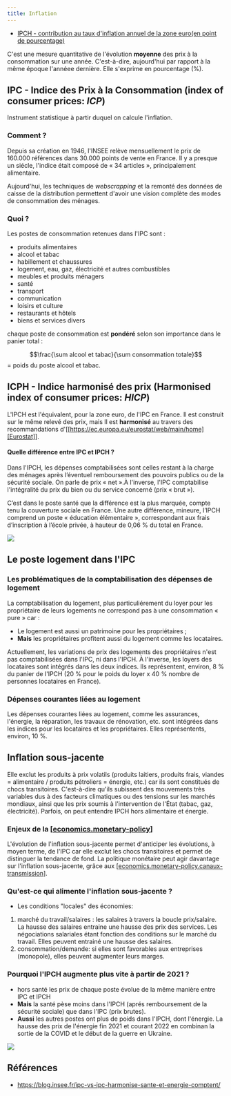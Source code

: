 ```yaml
---
title: Inflation
---
```


- [IPCH - contribution au taux d'inflation annuel de la zone euro(en point de pourcentage)](https://ec.europa.eu/eurostat/databrowser/view/prc_hicp_ctrb/default/table?lang=fr)

C'est une mesure quantitative de l'évolution **moyenne** des prix à la consommation sur une année. C'est-à-dire, aujourd'hui par rapport à la même époque l'annéee dernière. Elle s'exprime en pourcentage (%).

## IPC - Indice des Prix à la Consommation (index of consumer prices: _ICP_)

Instrument statistique à partir duquel on calcule l'inflation.

### Comment ?

Depuis sa création en 1946, l'INSEE relève mensuellement le prix de 160.000 références dans 30.000 points de vente en France. Il y a presque un siécle, l'indice était composé de « 34 articles », principalement alimentaire.

Aujourd'hui, les techniques de _webscrapping_ et la remonté des données de caisse de la distribution permettent d'avoir une vision complète des modes de consommation des ménages.

### Quoi ?

Les postes de consommation retenues dans l'IPC sont :

- produits alimentaires
- alcool et tabac
- habillement et chaussures
- logement, eau, gaz, électricité et autres combustibles
- meubles et produits ménagers
- santé
- transport
- communication
- loisirs et culture
- restaurants et hôtels
- biens et services divers

chaque poste de consommation est **pondéré** selon son importance dans le panier total :

$$\frac{\sum alcool et tabac}{\sum consommation totale}$$ = poids du poste alcool et tabac.

## ICPH - Indice harmonisé des prix (Harmonised index of consumer prices: _HICP_)

L'IPCH est l'équivalent, pour la zone euro, de l'IPC en France. Il est construit sur le même relevé des prix, mais Il est **harmonisé** au travers des recommandations d'[[https://ec.europa.eu/eurostat/web/main/home][Eurostat]].

#### Quelle différence entre IPC et IPCH ?

Dans l'IPCH, les dépenses comptabilisées sont celles restant à la charge des ménages après l’éventuel remboursement des pouvoirs publics ou de la sécurité sociale. On parle de prix « net ».À l'inverse, l'IPC comptabilise l'intégralité du prix du bien ou du service concerné (prix « brut »).

C’est dans le poste santé que la différence est la plus marquée, compte tenu la couverture sociale en France. Une autre différence, mineure, l’IPCH comprend un poste « éducation élémentaire », correspondant aux frais d’inscription à l’école privée, à hauteur de 0,06 % du total en France.

![](assets/ipc-ipch.png)

## Le poste logement dans l'IPC

### Les problématiques de la comptabilisation des dépenses de logement

La comptabilisation du logement, plus particuliérement du loyer pour les propriétaire de leurs logements ne correspond pas à une consommation « pure » car :

- Le logement est aussi un patrimoine pour les propriétaires ;
- **Mais** les propriétaires profitent aussi du logement comme les locataires.

Actuellement, les variations de prix des logements des propriétaires n'est pas comptabilisées dans l'IPC, ni dans l'IPCH. À l'inverse, les loyers des locataires sont intégrés dans les deux indices. Ils représentent, environ, 8 % du panier de l'IPCH (20 % pour le poids du loyer x 40 % nombre de personnes locataires en France).

### Dépenses courantes liées au logement

Les dépenses courantes liées au logement, comme les assurances, l'énergie, la réparation, les travaux de rénovation, etc. sont intégrées dans les indices pour les locataires et les propriétaires. Elles représentents, environ, 10 %.

## Inflation sous-jacente

Elle exclut les produits à prix volatils (produits laitiers, produits frais, viandes = alimentaire / produits pétroliers = énergie, etc.) car ils sont constitués de chocs transitoires. C'est-à-dire qu'ils subissent des mouvements très variables dus à des facteurs climatiques ou des tensions sur les marchés mondiaux, ainsi que les prix soumis à l'intervention de l'État (tabac, gaz, électricité). Parfois, on peut entendre IPCH hors alimentaire et énergie.

### Enjeux de la [[economics.monetary-policy]]

L'évolution de l'inflation sous-jacente permet d'anticiper les évolutions, à moyen terme, de l'IPC car elle exclut les chocs transitoires et permet de distinguer la tendance de fond. La politique monétaire peut agir davantage sur l'inflation sous-jacente, grâce aux [[economics.monetary-policy.canaux-transmission]].

### Qu'est-ce qui alimente l'inflation sous-jacente ?

- Les conditions "locales" des économies:

1. marché du travail/salaires : les salaires à travers la boucle prix/salaire. La hausse des salaires entraine une hausse des prix des services. Les négociations salariales étant fonction des conditions sur le marché du travail. Elles peuvent entrainé une hausse des salaires.
2. consommation/demande: si elles sont favorables aux entreprises (monopole), elles peuvent augmenter leurs marges.

### Pourquoi l'IPCH augmente plus vite à partir de 2021 ?

- hors santé les prix de chaque poste évolue de la même manière entre IPC et IPCH
- **Mais** la santé pèse moins dans l'IPCH (aprés remboursement de la sécurité sociale) que dans l'IPC (prix brutes).
- **Aussi** les autres postes ont plus de poids dans l'IPCH, dont l'énergie. La hausse des prix de l'énergie fin 2021 et courant 2022 en combinan la sortie de la COVID et le début de la guerre en Ukraine.

![](assets/ipc-ipch-varaition.png)

## Références

- https://blog.insee.fr/ipc-vs-ipc-harmonise-sante-et-energie-comptent/

[//begin]: # "Autogenerated link references for markdown compatibility"
[economics.monetary-policy]: economics.monetary-policy.md "Politiques Monétaores"
[economics.monetary-policy.canaux-transmission]: economics.monetary-policy.canaux-transmission.md "Canaux Transmission"
[//end]: # "Autogenerated link references"
